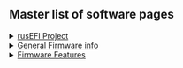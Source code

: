 ## Master list of software pages 

<details markdown="1"><summary><u>rusEFI Project</u></summary>

* [rusEFI Project Overview](rusEFI-project)

</details>


<details markdown="1"><summary><u>General Firmware info</u></summary>

* [Preferred Code Style](Code-Style)
* [Debug Mode](Debug-Mode.md)
* [Performance Tracing](Developer-Performance-Tracing)
* [Firmware Downloads](Downloads)
* [Feature requests](Feature-Requests-the-Feature-Bounty-Program.md)
* [Feature ideas](I-have-an-idea.md)
* [How To DFU](HOWTO-DFU.md)
* [How To Update Firmware](HOWTO-Update-Firmware.md)
* [How To Upload a Tune](HOWTO-upload-tune.md)
* [Developing On Linux](Developing-On-Linux)
* [rusEFI Bundle](rusEFI-bundle.md)

</details>

<details markdown="1"><summary><u>Firmware Features</u></summary>

* See also -> [rusEFI Project Overview](rusEFI-project)
* [FSIO](FSIO.md)
* [Virtual Simulator](Virtual-simulator.md)

</details>
